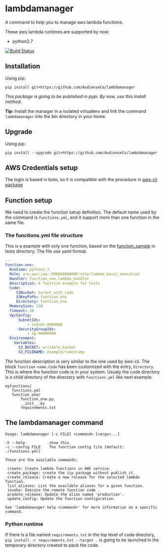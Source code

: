 # lambdamanager

A command to help you to manage aws lambda functions.

These aws lambda runtimes are supported by now:
  - python2.7

[![Build Status](https://travis-ci.org/AudienseCo/lambdamanager.svg?branch=master)](https://travis-ci.org/AudienseCo/lambdamanager)

## Installation

Using pip:

```
pip install git+https://github.com/AudienseCo/lambdamanager
```

*This package is going to be published in pypi. By now, use this install method.*

**Tip:** Install the manager in a isolated virtualenv and link the command `lambdamanager` into the bin directory in your home.

## Upgrade

Using pip:

```
pip install --upgrade git+https://github.com/AudienseCo/lambdamanager
```

## AWS Credentials setup

The login is based in boto, so it is compatible with the procedure in [aws-cli package](https://github.com/aws/aws-cli#getting-started)

## Function setup

We need to create the function setup definition. The default name used by the command is `functions.yml`, and it support more than one function in the same file.

### The functions.yml file structure

This is a example with only one function, based on the [function_sample](https://github.com/AudienseCo/lambdamanager/tree/master/tests/assets/function_sample) in tests directory. The file use yaml format.

```YAML
---
function-one:
  Runtime: python2.7
  Role: arn:aws:iam::000000000000:role/lambda_basic_execution
  Handler: function_one.lambda_handler
  Description: A function example for tests
  Code:
     S3Bucket: bucket_with_code
     S3KeyPath: function_one
     Directory: function_one
  MemorySize: 128
  Timeout: 30
  VpcConfig:
      SubnetIds:
          - subnet-0000000
      SecurityGroupIds:
          - sg-00000000
  Environment:
    Variables:
      S3_BUCKET: writable_bucket
      S3_FILENAME: example/timestamp
```

The function description is very similar to the one used by aws-cli. The block `function-name.Code` has been customized with the entry, `Directory`. This is where the function code is in your system. Usualy the code directory is a child directory of the directory with `functions.yml` like next example:

```
myfunctions/
   functions.yml
   function_one/
       function_one.py
       __init__.py
       requirements.txt
```

## The lambdamanager command

```
Usage: lambdamanager [-c FILE] <command> [<args>...]

-h --help           show this
-c --config FILE    The function config file [default: ./functions.yml]

These are the available commands:

 create: Create lambda functions in AWS service.
 create_package: create the zip package without publish it.
 create_release: Create a new release for the selected lambda function.
 list_aliases: List the available aliases for a given function.
 invoke: Execute the remote function code .
 promote_release: Update the alias named 'production'.
 update_config: Update the function configuration.

See 'lambdamanager help <command>' for more information on a specific command.
```

### Python runtime

If there is a file named `requirements.txt` in the top level of code directory, `pip install -r requirements.txt --target .` is going to be launched in the temporary directory created to pack the code.


